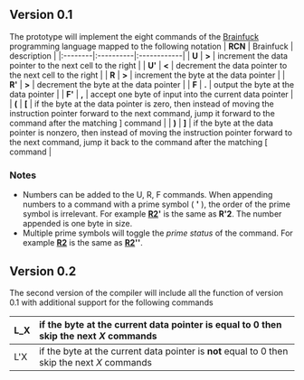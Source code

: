 ## Version 0.1 ##

The prototype will implement the eight commands of the [Brainfuck](http://en.wikipedia.org/wiki/Brainfuck) programming language mapped to the following notation
| **RCN** | Brainfuck | description |
|:--------|:----------|:------------|
| **U** | **>** | increment the data pointer to the next cell to the right |
| **U'** | **<** | decrement the data pointer to the next cell to the right |
| **R** | **>** | increment the byte at the data pointer |
| **R'** | **>** | decrement the byte at the data pointer |
| **F** | **.** | output the byte at the data pointer |
| **F'** | **,** | accept one byte of input into the current data pointer |
| **(** | **[** | if the byte at the data pointer is zero, then instead of moving the instruction pointer forward to the next command, jump it forward to the command after the matching ] command |
| **)** | **]** | if the byte at the data pointer is nonzero, then instead of moving the instruction pointer forward to the next command, jump it back to the command after the matching [ command |


### Notes ###

  * Numbers can be added to the U, R, F commands. When appending numbers to a command with a prime symbol ( **'** ), the order of the prime symbol is irrelevant. For example **[R2](https://code.google.com/p/rndotnet/source/detail?r=2)'** is the same as **R'2**. The number appended is one byte in size.
  * Multiple prime symbols will toggle the _prime status_ of the command. For example **[R2](https://code.google.com/p/rndotnet/source/detail?r=2)** is the same as **[R2](https://code.google.com/p/rndotnet/source/detail?r=2)''**.

## Version 0.2 ##

The second version of the compiler will include all the function of version 0.1 with additional support for the following commands

|L\_X| if the byte at the current data pointer is equal to 0 then skip the next _X_ commands |
|:---|:--------------------------------------------------------------------------------------|
| L'X | if the byte at the current data pointer is **not** equal to 0 then skip the next _X_ commands |